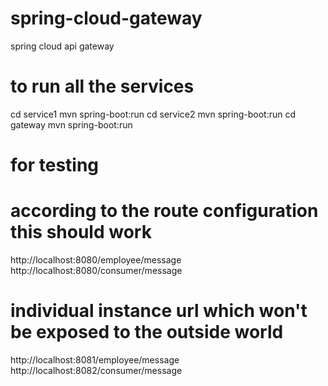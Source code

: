 # spring-cloud-gateway
spring cloud api gateway 

# to run all the services
cd service1
mvn spring-boot:run
cd service2
mvn spring-boot:run
cd gateway
mvn spring-boot:run

# for testing 
# according to the route configuration this should work
http://localhost:8080/employee/message
http://localhost:8080/consumer/message

# individual instance url which won't be exposed to the outside world
http://localhost:8081/employee/message
http://localhost:8082/consumer/message
